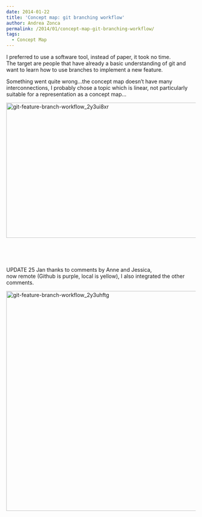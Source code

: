 ```yaml
---
date: 2014-01-22
title: 'Concept map: git branching workflow'
author: Andrea Zonca
permalink: /2014/01/concept-map-git-branching-workflow/
tags:
  - Concept Map
---
```

I preferred to use a software tool, instead of paper, it took no time.  
The target are people that have already a basic understanding of git and want to learn how to use branches to implement a new feature.

<!--more-->Something went quite wrong&#8230;the concept map doesn&#8217;t have many interconnections, I probably chose a topic which is linear, not particularly suitable for a representation as a concept map&#8230;

[<img class="alignnone  wp-image-5559" alt="git-feature-branch-workflow_2y3ui8xr" src="http://teaching.software-carpentry.org/wp-content/uploads/2014/01/git-feature-branch-workflow_2y3ui8xr.jpg" width="743" height="359" />][1]

&nbsp;

&nbsp;

UPDATE 25 Jan thanks to comments by Anne and Jessica,  
now remote (Github is purple, local is yellow), I also integrated the other comments.

[<img class="alignnone size-full wp-image-5688" alt="git-feature-branch-workflow_2y3uhftg" src="http://teaching.software-carpentry.org/wp-content/uploads/2014/01/git-feature-branch-workflow_2y3uhftg.jpg" width="1060" height="584" />][2]

 [1]: http://teaching.software-carpentry.org/wp-content/uploads/2014/01/git-feature-branch-workflow_2y3ui8xr.jpg
 [2]: http://teaching.software-carpentry.org/wp-content/uploads/2014/01/git-feature-branch-workflow_2y3uhftg.jpg
